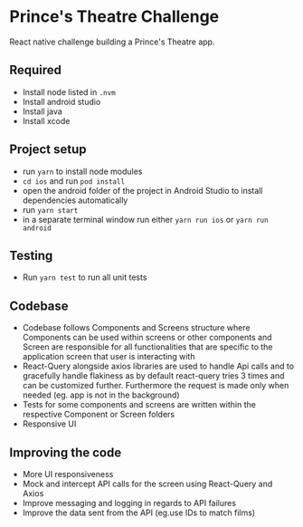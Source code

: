 # Prince's Theatre Challenge

React native challenge building a Prince's Theatre app.

## Required

- Install node listed in `.nvm`
- Install android studio
- Install java
- Install xcode

## Project setup

- run `yarn` to install node modules
- `cd ios` and run `pod install`
- open the android folder of the project in Android Studio to install dependencies automatically
- run `yarn start`
- in a separate terminal window run either `yarn run ios` or `yarn run android`

## Testing

- Run `yarn test` to run all unit tests

## Codebase

- Codebase follows Components and Screens structure where Components can be used within screens or other components and Screen are responsible for all functionalities that are specific to the application screen that user is interacting with
- React-Query alongside axios libraries are used to handle Api calls and to gracefully handle flakiness as by default react-query tries 3 times and can be customized further. Furthermore the request is made only when needed (eg. app is not in the background)
- Tests for some components and screens are written within the respective Component or Screen folders
- Responsive UI

## Improving the code

- More UI responsiveness
- Mock and intercept API calls for the screen using React-Query and Axios
- Improve messaging and logging in regards to API failures
- Improve the data sent from the API (eg.use IDs to match films)
